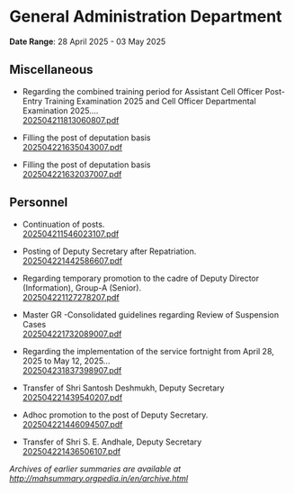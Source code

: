 # General Administration Department

**Date Range**: 28 April 2025 - 03 May 2025


## Miscellaneous
- Regarding the combined training period for Assistant Cell Officer Post-Entry Training Examination 2025 and Cell Officer Departmental Examination 2025....\
  [202504211813060807.pdf](https://gr.maharashtra.gov.in/Site/Upload/Government%20Resolutions/English/202504211813060807...pdf)

- Filling the post of deputation basis\
  [202504221635043007.pdf](https://gr.maharashtra.gov.in/Site/Upload/Government%20Resolutions/English/202504221635043007.pdf)

- Filling the post of deputation basis\
  [202504221632037007.pdf](https://gr.maharashtra.gov.in/Site/Upload/Government%20Resolutions/English/202504221632037007.....pdf)

## Personnel
- Continuation of posts.\
  [202504211546023107.pdf](https://gr.maharashtra.gov.in/Site/Upload/Government%20Resolutions/English/202504211546023107.pdf)

- Posting of Deputy Secretary after Repatriation.\
  [202504221442586607.pdf](https://gr.maharashtra.gov.in/Site/Upload/Government%20Resolutions/English/202504221442586607.pdf)

- Regarding temporary promotion to the cadre of Deputy Director (Information), Group-A (Senior).\
  [202504221127278207.pdf](https://gr.maharashtra.gov.in/Site/Upload/Government%20Resolutions/English/202504221127278207.pdf)

- Master GR -Consolidated guidelines regarding Review of Suspension Cases\
  [202504221732089007.pdf](https://gr.maharashtra.gov.in/Site/Upload/Government%20Resolutions/English/202504221732089007.pdf)

- Regarding the implementation of the service fortnight from April 28, 2025 to May 12, 2025...\
  [202504231837398907.pdf](https://gr.maharashtra.gov.in/Site/Upload/Government%20Resolutions/English/202504231837398907.pdf)

- Transfer of Shri Santosh Deshmukh, Deputy Secretary\
  [202504221439540207.pdf](https://gr.maharashtra.gov.in/Site/Upload/Government%20Resolutions/English/202504221439540207.pdf)

- Adhoc promotion to the post of Deputy Secretary.\
  [202504221446094507.pdf](https://gr.maharashtra.gov.in/Site/Upload/Government%20Resolutions/English/202504221446094507.....pdf)

- Transfer of Shri S. E. Andhale, Deputy Secretary\
  [202504221436506107.pdf](https://gr.maharashtra.gov.in/Site/Upload/Government%20Resolutions/English/202504221436506107.pdf)


*Archives of earlier summaries are available at http://mahsummary.orgpedia.in/en/archive.html*